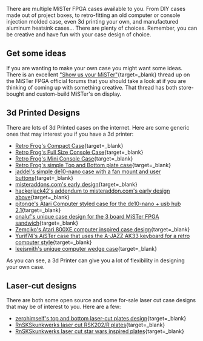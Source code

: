 There are multiple MiSTer FPGA cases available to you. From DIY cases made out of project boxes, to retro-fitting an old computer or console injection molded case, even 3d printing your own, and manufactured aluminum heatsink cases... There are plenty of choices. Remember, you can be creative and have fun with your case design of choice.

## Get some ideas

If you are wanting to make your own case you might want some ideas. There is an excellent ["Show us your MiSTer"](https://misterfpga.org/viewtopic.php?t=96){target=_blank} thread up on the MiSTer FPGA official forums that you should take a look at if you are thinking of coming up with something creative. That thread has both store-bought and custom-build MiSTer's on display.

## 3d Printed Designs

There are lots of 3d Printed cases on the internet. Here are some generic ones that may interest you if you have a 3d printer:

* [Retro Frog's Compact Case](https://www.printables.com/model/318829-mister-fpga-compact-case){target=_blank}
* [Retro Frog's Full Size Console Case](https://www.printables.com/model/545650-mister-fpga-full-size-console-case){target=_blank}
* [Retro Frog's Mini Console Case](https://www.printables.com/model/627450-mister-fpga-mini-console-case){target=_blank}
* [Retro Frog's simple Top and Bottom plate case](https://www.printables.com/model/79238-mister-fpga-top-and-bottom-plate-case){target=_blank}
* [jaddel's simple de10-nano case with a fan mount and user buttons](https://www.thingiverse.com/thing:4857974){target=_blank}
* [misteraddons.com's early design](https://www.thingiverse.com/thing:3647626){target=_blank}
* [hackerjack42's addendum to misteraddon.com's early design above](https://www.thingiverse.com/thing:4059606){target=_blank}
* [pjtonge's Atari Computer styled case for the de10-nano + usb hub 2.1](https://www.thingiverse.com/thing:4646996){target=_blank}
* [onaluf's unique case design for the 3 board MiSTer FPGA sandwich](https://www.thingiverse.com/thing:4641287){target=_blank}
* [Zemciko's Atari 800XE computer inspired case design](https://www.thingiverse.com/thing:4567275){target=_blank}
* [Yurif74's AjSTer case that uses the A-JAZZ AK33 keyboard for a retro computer style](https://www.thingiverse.com/thing:4721208){target=_blank}
* [leejsmith's unique computer wedge case](https://www.printables.com/model/162690-mister-fpga-multisystem-multiwedge-case){target=_blank}

As you can see, a 3d Printer can give you a lot of flexibility in designing your own case.

## Laser-cut designs

There are both some open source and some for-sale laser cut case designs that may be of interest to you. Here are a few:

* [zerohimself's top and bottom laser-cut plates design](https://www.thingiverse.com/thing:4191490){target=_blank}
* [RnSKSkunkwerks laser cut RSK202/R plates](https://www.etsy.com/listing/1036416806/rsk202r-mister-fpga-case){target=_blank}
* [RnSKSkunkwerks laser cut star wars inspired plates](https://www.etsy.com/listing/1059401295/star-wars-inspired-mister-fpga-case){target=_blank}
